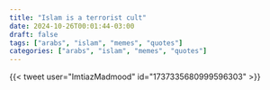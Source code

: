 ```yaml
---
title: "Islam is a terrorist cult"
date: 2024-10-26T00:01:44-03:00
draft: false
tags: ["arabs", "islam", "memes", "quotes"]
categories: ["arabs", "islam", "memes", "quotes"]
---
```


{{< tweet user="ImtiazMadmood" id="1737335680999596303" >}}
